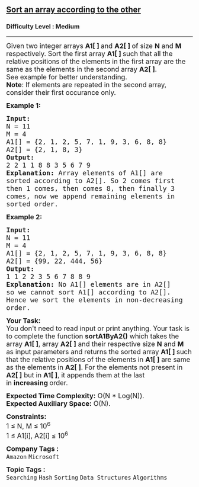 <h2><a href="https://practice.geeksforgeeks.org/problems/relative-sorting4323/1?page=2&curated[]=1&sortBy=submissions">Sort an array according to the other</a></h2><h3>Difficulty Level : Medium</h3><hr><div class="problems_problem_content__Xm_eO"><p><span style="font-size:18px">Given two integer arrays <strong>A1[ ] </strong>and <strong>A2[ ] </strong>of size <strong>N</strong> and <strong>M</strong> respectively. Sort the first array <strong>A1[ ]&nbsp;</strong>such that all the relative positions of the elements in the first array are the same as the elements in the second array <strong>A2[ ]</strong>.<br>
See example for better understanding.<br>
<strong>Note</strong>: If elements are repeated in the second array, consider their first occurance only.</span></p>

<p><span style="font-size:18px"><strong>Example 1:</strong></span></p>

<pre><span style="font-size:18px"><strong>Input:
</strong>N = 11 
M = 4
A1[] = {2, 1, 2, 5, 7, 1, 9, 3, 6, 8, 8}
A2[] = {2, 1, 8, 3}
<strong>Output: 
</strong>2 2 1 1 8 8 3 5 6 7 9<strong>
Explanation: </strong>Array elements of A1[] are
sorted according to A2[]. So 2 comes first
then 1 comes, then comes 8, then finally 3
comes, now we append remaining elements in
sorted order.</span>
</pre>

<p><span style="font-size:18px"><strong>Example 2:</strong></span></p>

<pre><span style="font-size:18px"><strong>Input:
</strong>N = 11 
M = 4
A1[] = {2, 1, 2, 5, 7, 1, 9, 3, 6, 8, 8}
A2[] = {99, 22, 444, 56}
<strong>Output: 
</strong>1 1 2 2 3 5 6 7 8 8 9<strong>
Explanation: </strong>No A1[] elements are in A2[]
so we cannot sort A1[] according to A2[].
Hence we sort the elements in non-decreasing 
order.</span></pre>

<p><span style="font-size:18px"><strong>Your Task:</strong><br>
You don't need to read input or print anything. Your task is to complete the function&nbsp;<strong>sortA1ByA2()</strong>&nbsp;which takes the array <strong>A1[ ]</strong>, array <strong>A2[ ]</strong> and their respective size <strong>N</strong> and <strong>M</strong> as input parameters&nbsp;and returns the&nbsp;sorted array <strong>A1[ ] </strong>such that the relative positions of the elements in <strong>A1[ ]</strong> are same as the elements in <strong>A2[ ]</strong>. For the elements not present in <strong>A2[ ]</strong> but in <strong>A1[ ]</strong>, it appends them at the last in&nbsp;<strong>increasing&nbsp;</strong>order.&nbsp;</span></p>

<p><span style="font-size:18px"><strong>Expected Time Complexity:</strong>&nbsp;O(N * Log(N)).<br>
<strong>Expected Auxiliary Space:</strong>&nbsp;O(N).</span></p>

<p><span style="font-size:18px"><strong>Constraints:</strong></span><br>
<span style="font-size:18px">1 ≤ N, M&nbsp;≤ 10<sup>6</sup><br>
1 ≤ A1[i], A2[i] ≤&nbsp;10<sup>6</sup> </span></p>
</div><p><span style=font-size:18px><strong>Company Tags : </strong><br><code>Amazon</code>&nbsp;<code>Microsoft</code>&nbsp;<br><p><span style=font-size:18px><strong>Topic Tags : </strong><br><code>Searching</code>&nbsp;<code>Hash</code>&nbsp;<code>Sorting</code>&nbsp;<code>Data Structures</code>&nbsp;<code>Algorithms</code>&nbsp;